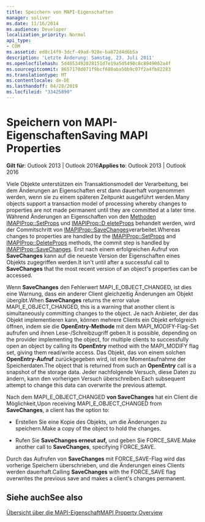 ```yaml
---
title: Speichern von MAPI-Eigenschaften
manager: soliver
ms.date: 11/16/2014
ms.audience: Developer
localization_priority: Normal
api_type:
- COM
ms.assetid: ed0c14f9-3dcf-49ad-928e-ba872d4d6b5a
description: 'Letzte Änderung: Samstag, 23. Juli 2011'
ms.openlocfilehash: 5d4653492028151d7e19a5d5490c8c8949002a4f
ms.sourcegitcommit: 8657170d071f9bcf680aba50b9c07f2a4fb82283
ms.translationtype: MT
ms.contentlocale: de-DE
ms.lasthandoff: 04/28/2019
ms.locfileid: "33425890"
---
```

# <a name="saving-mapi-properties"></a><span data-ttu-id="95bdc-103">Speichern von MAPI-Eigenschaften</span><span class="sxs-lookup"><span data-stu-id="95bdc-103">Saving MAPI Properties</span></span>

  
  
<span data-ttu-id="95bdc-104">**Gilt für**: Outlook 2013 | Outlook 2016</span><span class="sxs-lookup"><span data-stu-id="95bdc-104">**Applies to**: Outlook 2013 | Outlook 2016</span></span> 
  
<span data-ttu-id="95bdc-105">Viele Objekte unterstützen ein Transaktionsmodell der Verarbeitung, bei dem Änderungen an Eigenschaften erst dann dauerhaft vorgenommen werden, wenn sie zu einem späteren Zeitpunkt ausgeführt werden.</span><span class="sxs-lookup"><span data-stu-id="95bdc-105">Many objects support a transaction model of processing whereby changes to properties are not made permanent until they are committed at a later time.</span></span> <span data-ttu-id="95bdc-106">Während Änderungen an Eigenschaften von den [Methoden IMAPIProp::SetProps](imapiprop-setprops.md) und [IMAPIProp::D eleteProps](imapiprop-deleteprops.md) behandelt werden, wird der Commitschritt von [IMAPIProp::SaveChanges](imapiprop-savechanges.md)verarbeitet.</span><span class="sxs-lookup"><span data-stu-id="95bdc-106">Whereas changes to properties are handled by the [IMAPIProp::SetProps](imapiprop-setprops.md) and [IMAPIProp::DeleteProps](imapiprop-deleteprops.md) methods, the commit step is handled by [IMAPIProp::SaveChanges](imapiprop-savechanges.md).</span></span> <span data-ttu-id="95bdc-107">Erst nach einem erfolgreichen Aufruf von **SaveChanges** kann auf die neueste Version der Eigenschaften eines Objekts zugegriffen werden.</span><span class="sxs-lookup"><span data-stu-id="95bdc-107">It isn't until after a successful call to **SaveChanges** that the most recent version of an object's properties can be accessed.</span></span> 
  
<span data-ttu-id="95bdc-108">Wenn **SaveChanges** den Fehlerwert MAPI_E_OBJECT_CHANGED, ist dies eine Warnung, dass ein anderer Client gleichzeitig Änderungen am Objekt übergibt.</span><span class="sxs-lookup"><span data-stu-id="95bdc-108">When **SaveChanges** returns the error value MAPI_E_OBJECT_CHANGED, this is a warning that another client is simultaneously committing changes to the object.</span></span> <span data-ttu-id="95bdc-109">Je nach Anbieter, der das Objekt implementieren kann, können mehrere Clients ein Objekt erfolgreich öffnen, indem sie die **OpenEntry-Methode** mit dem MAPI_MODIFY-Flag-Set aufrufen und ihnen Lese-/Schreibzugriff geben.</span><span class="sxs-lookup"><span data-stu-id="95bdc-109">It is possible, depending on the provider implementing the object, for multiple clients to successfully open an object by calling its **OpenEntry** method with the MAPI_MODIFY flag set, giving them read/write access.</span></span> <span data-ttu-id="95bdc-110">Das Objekt, das von einem solchen **OpenEntry-Aufruf** zurückgegeben wird, ist eine Momentaufnahme der Speicherdaten.</span><span class="sxs-lookup"><span data-stu-id="95bdc-110">The object that is returned from such an **OpenEntry** call is a snapshot of the storage data.</span></span> <span data-ttu-id="95bdc-111">Jeder nachfolgende Versuch, diese Daten zu ändern, kann den vorherigen Versuch überschreiben.</span><span class="sxs-lookup"><span data-stu-id="95bdc-111">Each subsequent attempt to change this data can overwrite the previous attempt.</span></span> 
  
<span data-ttu-id="95bdc-112">Nach dem MAPI_E_OBJECT_CHANGED **von SaveChanges** hat ein Client die Möglichkeit,</span><span class="sxs-lookup"><span data-stu-id="95bdc-112">Upon receiving MAPI_E_OBJECT_CHANGED from **SaveChanges**, a client has the option to:</span></span> 
  
- <span data-ttu-id="95bdc-113">Erstellen Sie eine Kopie des Objekts, um die Änderungen zu speichern.</span><span class="sxs-lookup"><span data-stu-id="95bdc-113">Make a copy of the object to hold the changes.</span></span>
    
- <span data-ttu-id="95bdc-114">Rufen Sie **SaveChanges erneut auf,** und geben Sie FORCE_SAVE.</span><span class="sxs-lookup"><span data-stu-id="95bdc-114">Make another call to **SaveChanges**, specifying FORCE_SAVE.</span></span> 
    
<span data-ttu-id="95bdc-115">Durch das Aufrufen von **SaveChanges** mit FORCE_SAVE-Flag wird das vorherige Speichern überschrieben, und die Änderungen eines Clients werden dauerhaft.</span><span class="sxs-lookup"><span data-stu-id="95bdc-115">Calling **SaveChanges** with the FORCE_SAVE flag overwrites the previous save and makes a client's changes permanent.</span></span> 
  
## <a name="see-also"></a><span data-ttu-id="95bdc-116">Siehe auch</span><span class="sxs-lookup"><span data-stu-id="95bdc-116">See also</span></span>



[<span data-ttu-id="95bdc-117">Übersicht über die MAPI-Eigenschaft</span><span class="sxs-lookup"><span data-stu-id="95bdc-117">MAPI Property Overview</span></span>](mapi-property-overview.md)

